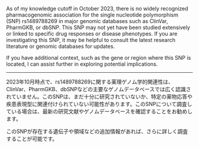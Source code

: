 As of my knowledge cutoff in October 2023, there is no widely recognized pharmacogenomic association for the single nucleotide polymorphism (SNP) rs1489788269 in major genomic databases such as ClinVar, PharmGKB, or dbSNP. This SNP may not yet have been studied extensively or linked to specific drug responses or disease phenotypes. If you are investigating this SNP, it may be helpful to consult the latest research literature or genomic databases for updates.

If you have additional context, such as the gene or region where this SNP is located, I can assist further in exploring potential implications.

---

2023年10月時点で、rs1489788269に関する薬理ゲノム学的関連性は、ClinVar、PharmGKB、dbSNPなどの主要なゲノムデータベースでは広く認識されていません。このSNPは、まだ十分に研究されていないか、特定の薬物応答や疾患表現型に関連付けられていない可能性があります。このSNPについて調査している場合は、最新の研究文献やゲノムデータベースを確認することをお勧めします。

このSNPが存在する遺伝子や領域などの追加情報があれば、さらに詳しく調査することが可能です。